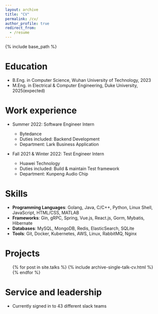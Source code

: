 ```yaml
---
layout: archive
title: "CV"
permalink: /cv/
author_profile: true
redirect_from:
  - /resume
---
```


{% include base_path %}

Education
======
* B.Eng. in Computer Science, Wuhan University of Technology, 2023
* M.Eng. in Electrical & Computer Engineering, Duke University, 2025(expected)

Work experience
======
* Summer 2022: Software Engineer Intern
  * Bytedance
  * Duties included: Backend Development
  * Department: Lark Business Application

* Fall 2021 & Winter 2022: Test Engineer Intern
  * Huawei Technology
  * Duties included: Build & maintain Test framework
  * Department: Kunpeng Audio Chip
  
Skills
======
* **Programming Languages**: Golang, Java, C/C++, Python, Linux Shell, JavaScript, HTML/CSS, MATLAB
* **Frameworks**: Gin, gRPC, Spring, Vue.js, React.js, Gorm, Mybatis, Hibernate
* **Databases**: MySQL, MongoDB, Redis, ElasticSearch, SQLite
* **Tools**: Git, Docker, Kubernetes, AWS, Linux, RabbitMQ, Nginx


<!-- Publications
======
  <ul>{% for post in site.publications %}
    {% include archive-single-cv.html %}
  {% endfor %}</ul> -->
  
Projects
======
  <ul>{% for post in site.talks %}
    {% include archive-single-talk-cv.html %}
  {% endfor %}</ul>
  
<!-- Teaching
======
  <ul>{% for post in site.teaching %}
    {% include archive-single-cv.html %}
  {% endfor %}</ul> -->
  
Service and leadership
======
* Currently signed in to 43 different slack teams
